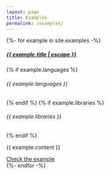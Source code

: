 ```yaml
---
layout: page
title: Examples
permalink: /examples/
---
```


{%- for example in site.examples -%}
<div class="card">
  <div class="card-body">
    <h5 class="card-title"><a href="{{ example.link }}">{{ example.title | escape }}</a></h5>
    {% if example.languages %}
    <h6 class="card-subtitle mb-2 text-muted">{{ example.languages }}</h6>
    {% endif %}
    {% if example.libraries %}
    <h6 class="card-subtitle mb-2 text-muted">{{ example.libraries }}</h6>
    {% endif %}
    <p class="card-text">{{ example.content }}</p>
    <a href="{{ example.link }}" class="btn btn-primary">Check the example</a>
  </div>
</div>
{%- endfor -%}